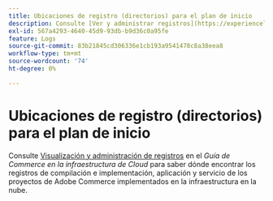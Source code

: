 ```yaml
---
title: Ubicaciones de registro (directorios) para el plan de inicio
description: Consulte [Ver y administrar registros](https://experienceleague.adobe.com/docs/commerce-cloud-service/user-guide/develop/test/log-locations.html) en la *Guía de Commerce en infraestructura de nube* para saber dónde encontrar los registros de compilación e implementación, aplicación y servicio de su proyecto.
exl-id: 567a4293-4640-45d9-93db-b9d36c0a95fe
feature: Logs
source-git-commit: 83b21845cd306336e1cb193a9541478c8a38eea8
workflow-type: tm+mt
source-wordcount: '74'
ht-degree: 0%

---
```


# Ubicaciones de registro (directorios) para el plan de inicio

Consulte [Visualización y administración de registros](https://experienceleague.adobe.com/docs/commerce-cloud-service/user-guide/develop/test/log-locations.html) en el *Guía de Commerce en la infraestructura de Cloud* para saber dónde encontrar los registros de compilación e implementación, aplicación y servicio de los proyectos de Adobe Commerce implementados en la infraestructura en la nube.
